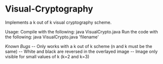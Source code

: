 # Visual-Cryptography
Implements a k out of k visual cryptography scheme.

Usage:
  Compile with the following:
    java VisualCrypto.java
  Run the code with the following:
    java VisualCrypto.java 'filename'
    
*Known Bugs*
-- Only works with a k out of k scheme (n and k must be the same)
-- White and black are reversed in the overlayed image
-- Image only visible for small values of k (k=2 and k=3)
